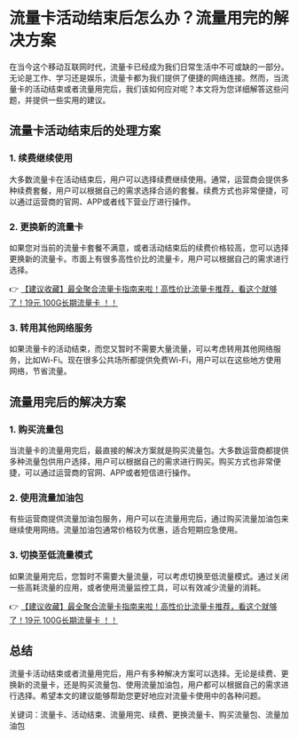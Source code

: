 # 流量卡活动结束后怎么办？流量用完的解决方案

在当今这个移动互联网时代，流量卡已经成为我们日常生活中不可或缺的一部分。无论是工作、学习还是娱乐，流量卡都为我们提供了便捷的网络连接。然而，当流量卡的活动结束或者流量用完后，我们该如何应对呢？本文将为您详细解答这些问题，并提供一些实用的建议。

## 流量卡活动结束后的处理方案

### 1. 续费继续使用
大多数流量卡在活动结束后，用户可以选择续费继续使用。通常，运营商会提供多种续费套餐，用户可以根据自己的需求选择合适的套餐。续费方式也非常便捷，可以通过运营商的官网、APP或者线下营业厅进行操作。

### 2. 更换新的流量卡
如果您对当前的流量卡套餐不满意，或者活动结束后的续费价格较高，您可以选择更换新的流量卡。市面上有很多高性价比的流量卡，用户可以根据自己的需求进行选择。

👉 [【建议收藏】最全聚合流量卡指南来啦！高性价比流量卡推荐，看这个就够了！19元 100G长期流量卡 ！！](https://bit.ly/Liuliangka)

### 3. 转用其他网络服务
如果流量卡的活动结束，而您又暂时不需要大量流量，可以考虑转用其他网络服务，比如Wi-Fi。现在很多公共场所都提供免费Wi-Fi，用户可以在这些地方使用网络，节省流量。

## 流量用完后的解决方案

### 1. 购买流量包
当流量卡的流量用完后，最直接的解决方案就是购买流量包。大多数运营商都提供多种流量包供用户选择，用户可以根据自己的需求进行购买。购买方式也非常便捷，可以通过运营商的官网、APP或者短信进行操作。

### 2. 使用流量加油包
有些运营商提供流量加油包服务，用户可以在流量用完后，通过购买流量加油包来继续使用网络。流量加油包通常价格较为优惠，适合短期应急使用。

### 3. 切换至低流量模式
如果流量用完后，您暂时不需要大量流量，可以考虑切换至低流量模式。通过关闭一些高耗流量的应用，或者使用流量监控工具，可以有效减少流量的消耗。

👉 [【建议收藏】最全聚合流量卡指南来啦！高性价比流量卡推荐，看这个就够了！19元 100G长期流量卡 ！！](https://bit.ly/Liuliangka)

## 总结

流量卡活动结束或者流量用完后，用户有多种解决方案可以选择。无论是续费、更换新的流量卡，还是购买流量包、使用流量加油包，用户都可以根据自己的需求进行选择。希望本文的建议能够帮助您更好地应对流量卡使用中的各种问题。

关键词：流量卡、活动结束、流量用完、续费、更换流量卡、购买流量包、流量加油包